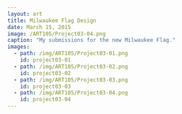```yaml
---
layout: art
title: Milwaukee Flag Design
date: March 15, 2015
image: /ART105/Project03-04.png
caption: "My submissions for the new Milwaukee Flag."
images:
  - path: /img/ART105/Project03-01.png
    id: project03-01
  - path: /img/ART105/Project03-02.png
    id: project03-02
  - path: /img/ART105/Project03-03.png
    id: project03-03
  - path: /img/ART105/Project03-04.png
    id: project03-04
---
```

